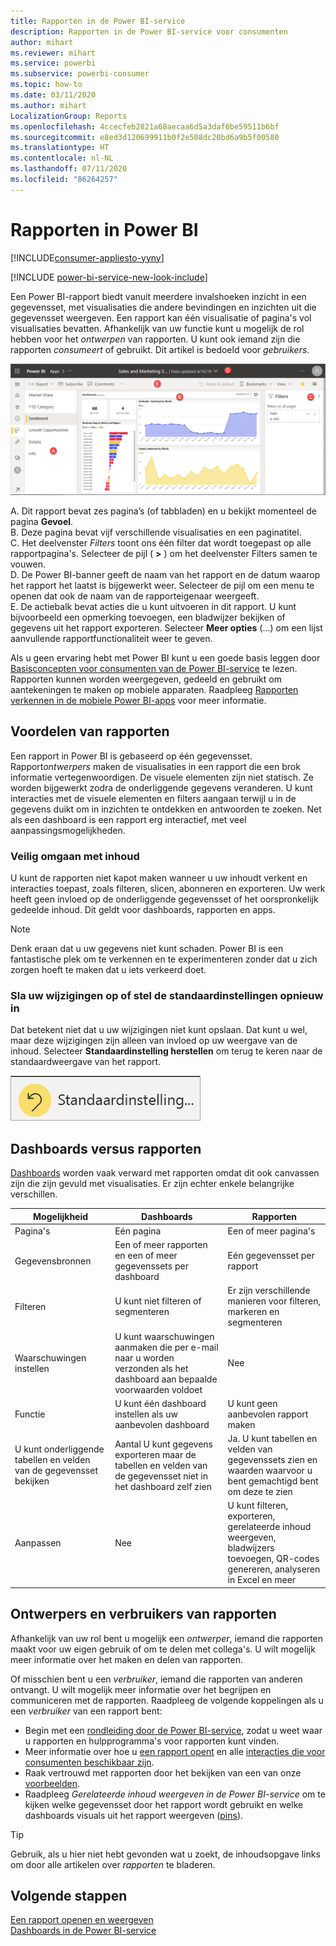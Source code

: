 ```yaml
---
title: Rapporten in de Power BI-service
description: Rapporten in de Power BI-service voor consumenten
author: mihart
ms.reviewer: mihart
ms.service: powerbi
ms.subservice: powerbi-consumer
ms.topic: how-to
ms.date: 03/11/2020
ms.author: mihart
LocalizationGroup: Reports
ms.openlocfilehash: 4ccecfeb2821a68aecaa6d5a3daf6be59511b6bf
ms.sourcegitcommit: e8ed3d120699911b0f2e508dc20bd6a9b5f00580
ms.translationtype: HT
ms.contentlocale: nl-NL
ms.lasthandoff: 07/11/2020
ms.locfileid: "86264257"
---
```

# <a name="reports-in-power-bi"></a>Rapporten in Power BI

[!INCLUDE[consumer-appliesto-yyny](../includes/consumer-appliesto-yyny.md)]

[!INCLUDE [power-bi-service-new-look-include](../includes/power-bi-service-new-look-include.md)]

Een Power BI-rapport biedt vanuit meerdere invalshoeken inzicht in een gegevensset, met visualisaties die andere bevindingen en inzichten uit die gegevensset weergeven.  Een rapport kan één visualisatie of pagina's vol visualisaties bevatten. Afhankelijk van uw functie kunt u mogelijk de rol hebben voor het *ontwerpen* van rapporten. U kunt ook iemand zijn die rapporten *consumeert* of gebruikt. Dit artikel is bedoeld voor *gebruikers*.

![Schermopname van een rapportpagina.](./media/end-user-reports/power-bi-report.png)

A. Dit rapport bevat zes pagina’s (of tabbladen) en u bekijkt momenteel de pagina **Gevoel**.    
B. Deze pagina bevat vijf verschillende visualisaties en een paginatitel.    
C. Het deelvenster *Filters* toont ons één filter dat wordt toegepast op alle rapportpagina's. Selecteer de pijl ( **>** ) om het deelvenster Filters samen te vouwen.    
D. De Power BI-banner geeft de naam van het rapport en de datum waarop het rapport het laatst is bijgewerkt weer. Selecteer de pijl om een menu te openen dat ook de naam van de rapporteigenaar weergeeft.    
E. De actiebalk bevat acties die u kunt uitvoeren in dit rapport.  U kunt bijvoorbeeld een opmerking toevoegen, een bladwijzer bekijken of gegevens uit het rapport exporteren.  Selecteer **Meer opties** (...) om een lijst aanvullende rapportfunctionaliteit weer te geven.    

Als u geen ervaring hebt met Power BI kunt u een goede basis leggen door [Basisconcepten voor consumenten van de Power BI-service](end-user-basic-concepts.md) te lezen. Rapporten kunnen worden weergegeven, gedeeld en gebruikt om aantekeningen te maken op mobiele apparaten. Raadpleeg [Rapporten verkennen in de mobiele Power BI-apps](mobile/mobile-reports-in-the-mobile-apps.md) voor meer informatie.

## <a name="advantages-of-reports"></a>Voordelen van rapporten

Een rapport in Power BI is gebaseerd op één gegevensset. Rapport*ontwerpers* maken de visualisaties in een rapport die een brok informatie vertegenwoordigen. De visuele elementen zijn niet statisch.  Ze worden bijgewerkt zodra de onderliggende gegevens veranderen. U kunt interacties met de visuele elementen en filters aangaan terwijl u in de gegevens duikt om in inzichten te ontdekken en antwoorden te zoeken. Net als een dashboard is een rapport erg interactief, met veel aanpassingsmogelijkheden.

### <a name="safely-interact-with-content"></a>Veilig omgaan met inhoud

U kunt de rapporten niet kapot maken wanneer u uw inhoudt verkent en interacties toepast, zoals filteren, slicen, abonneren en exporteren. Uw werk heeft geen invloed op de onderliggende gegevensset of het oorspronkelijk gedeelde inhoud. Dit geldt voor dashboards, rapporten en apps.

> [!NOTE]
> Denk eraan dat u uw gegevens niet kunt schaden. Power BI is een fantastische plek om te verkennen en te experimenteren zonder dat u zich zorgen hoeft te maken dat u iets verkeerd doet.

### <a name="save-your-changes-or-revert-to-the-default-settings"></a>Sla uw wijzigingen op of stel de standaardinstellingen opnieuw in

Dat betekent niet dat u uw wijzigingen niet kunt opslaan. Dat kunt u wel, maar deze wijzigingen zijn alleen van invloed op uw weergave van de inhoud. Selecteer **Standaardinstelling herstellen** om terug te keren naar de standaardweergave van het rapport.

![Schermopname van het pictogram Standaardinstelling herstellen.](./media/end-user-reports/power-bi-reset.png)

## <a name="dashboards-versus-reports"></a>Dashboards versus rapporten

[Dashboards](end-user-dashboards.md) worden vaak verward met rapporten omdat dit ook canvassen zijn die zijn gevuld met visualisaties. Er zijn echter enkele belangrijke verschillen.  

| **Mogelijkheid** | **Dashboards** | **Rapporten** |
| --- | --- | --- |
| Pagina's |Eén pagina |Een of meer pagina's |
| Gegevensbronnen |Een of meer rapporten en een of meer gegevenssets per dashboard |Eén gegevensset per rapport |
| Filteren |U kunt niet filteren of segmenteren |Er zijn verschillende manieren voor filteren, markeren en segmenteren |
| Waarschuwingen instellen |U kunt waarschuwingen aanmaken die per e-mail naar u worden verzonden als het dashboard aan bepaalde voorwaarden voldoet |Nee |
| Functie |U kunt één dashboard instellen als uw aanbevolen dashboard |U kunt geen aanbevolen rapport maken |
| U kunt onderliggende tabellen en velden van de gegevensset bekijken |Aantal U kunt gegevens exporteren maar de tabellen en velden van de gegevensset niet in het dashboard zelf zien |Ja. U kunt tabellen en velden van gegevenssets zien en waarden waarvoor u bent gemachtigd bent om deze te zien |
| Aanpassen |Nee  |U kunt filteren, exporteren, gerelateerde inhoud weergeven, bladwijzers toevoegen, QR-codes genereren, analyseren in Excel en meer |

<!--| Available in Power BI Desktop |No |Yes, can create and view reports in Desktop |
| Pinning |Can pin existing visuals (tiles) only from current dashboard to your other dashboards |Can pin visuals (as tiles) to any of your dashboards. Can pin entire report pages to any of your dashboards. | -->

## <a name="report-designers-and-report-consumers"></a>Ontwerpers en verbruikers van rapporten

Afhankelijk van uw rol bent u mogelijk een *ontwerper*, iemand die rapporten maakt voor uw eigen gebruik of om te delen met collega's. U wilt mogelijk meer informatie over het maken en delen van rapporten.

Of misschien bent u een *verbruiker*, iemand die rapporten van anderen ontvangt. U wilt mogelijk meer informatie over het begrijpen en communiceren met de rapporten. Raadpleeg de volgende koppelingen als u een *verbruiker* van een rapport bent:

* Begin met een [rondleiding door de Power BI-service](end-user-basic-concepts.md), zodat u weet waar u rapporten en hulpprogramma's voor rapporten kunt vinden.
* Meer informatie over hoe u [een rapport opent](end-user-report-open.md) en alle [interacties die voor consumenten beschikbaar zijn](end-user-reading-view.md).
* Raak vertrouwd met rapporten door het bekijken van een van onze [voorbeelden](../create-reports/sample-tutorial-connect-to-the-samples.md).  
* Raadpleeg *Gerelateerde inhoud weergeven in de Power BI-service* om te kijken welke gegevensset door het rapport wordt gebruikt en welke dashboards visuals uit het rapport weergeven ([pins](end-user-related.md)).

> [!TIP]
> Gebruik, als u hier niet hebt gevonden wat u zoekt, de inhoudsopgave links om door alle artikelen over *rapporten* te bladeren.

## <a name="next-steps"></a>Volgende stappen

[Een rapport openen en weergeven](end-user-report-open.md)    
[Dashboards in de Power BI-service](end-user-dashboards.md)

